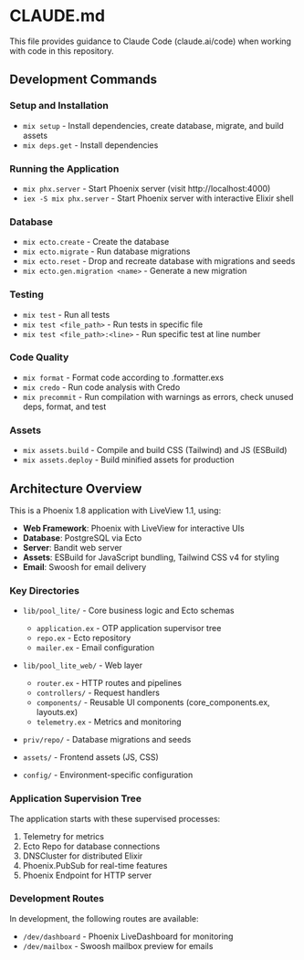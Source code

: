 # CLAUDE.md

This file provides guidance to Claude Code (claude.ai/code) when working with code in this repository.

## Development Commands

### Setup and Installation
- `mix setup` - Install dependencies, create database, migrate, and build assets
- `mix deps.get` - Install dependencies

### Running the Application
- `mix phx.server` - Start Phoenix server (visit http://localhost:4000)
- `iex -S mix phx.server` - Start Phoenix server with interactive Elixir shell

### Database
- `mix ecto.create` - Create the database
- `mix ecto.migrate` - Run database migrations
- `mix ecto.reset` - Drop and recreate database with migrations and seeds
- `mix ecto.gen.migration <name>` - Generate a new migration

### Testing
- `mix test` - Run all tests
- `mix test <file_path>` - Run tests in specific file
- `mix test <file_path>:<line>` - Run specific test at line number

### Code Quality
- `mix format` - Format code according to .formatter.exs
- `mix credo` - Run code analysis with Credo
- `mix precommit` - Run compilation with warnings as errors, check unused deps, format, and test

### Assets
- `mix assets.build` - Compile and build CSS (Tailwind) and JS (ESBuild)
- `mix assets.deploy` - Build minified assets for production

## Architecture Overview

This is a Phoenix 1.8 application with LiveView 1.1, using:

- **Web Framework**: Phoenix with LiveView for interactive UIs
- **Database**: PostgreSQL via Ecto
- **Server**: Bandit web server
- **Assets**: ESBuild for JavaScript bundling, Tailwind CSS v4 for styling
- **Email**: Swoosh for email delivery

### Key Directories

- `lib/pool_lite/` - Core business logic and Ecto schemas
  - `application.ex` - OTP application supervisor tree
  - `repo.ex` - Ecto repository
  - `mailer.ex` - Email configuration

- `lib/pool_lite_web/` - Web layer
  - `router.ex` - HTTP routes and pipelines
  - `controllers/` - Request handlers
  - `components/` - Reusable UI components (core_components.ex, layouts.ex)
  - `telemetry.ex` - Metrics and monitoring

- `priv/repo/` - Database migrations and seeds
- `assets/` - Frontend assets (JS, CSS)
- `config/` - Environment-specific configuration

### Application Supervision Tree

The application starts with these supervised processes:
1. Telemetry for metrics
2. Ecto Repo for database connections
3. DNSCluster for distributed Elixir
4. Phoenix.PubSub for real-time features
5. Phoenix Endpoint for HTTP server

### Development Routes

In development, the following routes are available:
- `/dev/dashboard` - Phoenix LiveDashboard for monitoring
- `/dev/mailbox` - Swoosh mailbox preview for emails
